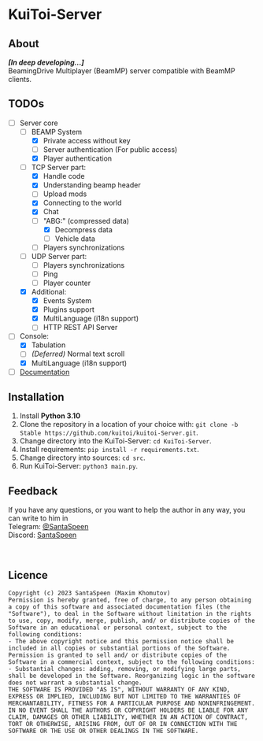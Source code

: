 # KuiToi-Server

## About
**_[In deep developing...]_** \
BeamingDrive Multiplayer (BeamMP) server compatible with BeamMP clients.

## TODOs

- [ ] Server core
  - [ ] BEAMP System
    - [x] Private access without key
    - [ ] Server authentication (For public access)
    - [X] Player authentication
  - [ ] TCP Server part:
    - [x] Handle code
    - [x] Understanding beamp header
    - [ ] Upload mods
    - [x] Connecting to the world
    - [x] Chat
    - [ ] "ABG:" (compressed data)
      - [x] Decompress data
      - [ ] Vehicle data
    - [ ] Players synchronizations
  - [ ] UDP Server part:
    - [ ] Players synchronizations
    - [ ] Ping
    - [ ] Player counter
  - [x] Additional:
    - [x] Events System
    - [x] Plugins support
    - [x] MultiLanguage (i18n support)
    - [ ] HTTP REST API Server
- [ ] Console:
  - [x] Tabulation
  - [ ] _(Deferred)_ Normal text scroll
  - [x] MultiLanguage (i18n support)
- [ ] [Documentation](docs/readme.md)

## Installation

1. Install **Python 3.10**
2. Clone the repository in a location of your choice with: `git clone -b Stable https://github.com/kuitoi/kuitoi-Server.git`.
3. Change directory into the KuiToi-Server: `cd KuiToi-Server`.
4. Install requirements: `pip install -r requirements.txt`.
5. Change directory into sources: `cd src`.
6. Run KuiToi-Server: `python3 main.py`.

## Feedback

If you have any questions, or you want to help the author in any way, you can write to him in \
Telegram: [@SantaSpeen](https://t.me/SantaSpeen) \
Discord: [SantaSpeen](https://discordapp.com/users/910990039557767241)

<br/>

## Licence
```text
Copyright (c) 2023 SantaSpeen (Maxim Khomutov)
Permission is hereby granted, free of charge, to any person obtaining a copy of this software and associated documentation files (the "Software"), to deal in the Software without limitation in the rights to use, copy, modify, merge, publish, and/ or distribute copies of the Software in an educational or personal context, subject to the following conditions:
- The above copyright notice and this permission notice shall be included in all copies or substantial portions of the Software.
Permission is granted to sell and/ or distribute copies of the Software in a commercial context, subject to the following conditions:
- Substantial changes: adding, removing, or modifying large parts, shall be developed in the Software. Reorganizing logic in the software does not warrant a substantial change.
THE SOFTWARE IS PROVIDED "AS IS", WITHOUT WARRANTY OF ANY KIND, EXPRESS OR IMPLIED, INCLUDING BUT NOT LIMITED TO THE WARRANTIES OF MERCHANTABILITY, FITNESS FOR A PARTICULAR PURPOSE AND NONINFRINGEMENT. IN NO EVENT SHALL THE AUTHORS OR COPYRIGHT HOLDERS BE LIABLE FOR ANY CLAIM, DAMAGES OR OTHER LIABILITY, WHETHER IN AN ACTION OF CONTRACT, TORT OR OTHERWISE, ARISING FROM, OUT OF OR IN CONNECTION WITH THE SOFTWARE OR THE USE OR OTHER DEALINGS IN THE SOFTWARE.
```
